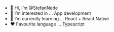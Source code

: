 - 👋 Hi, I’m @StefanNede
- 👀 I’m interested in ...
App development
- 🌱 I’m currently learning ...
React + React Native
- ❤️ Favourite language ...
Typescript

<!---
StefanNede/StefanNede is a ✨ special ✨ repository because its `README.md` (this file) appears on your GitHub profile.
You can click the Preview link to take a look at your changes.
--->
